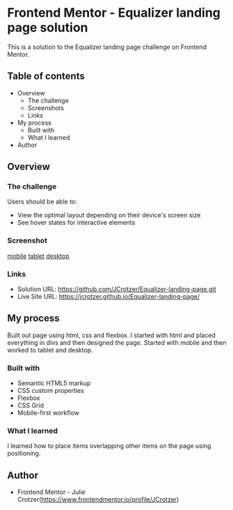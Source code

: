 # Frontend Mentor - Equalizer landing page solution

This is a solution to the Equalizer landing page challenge on Frontend Mentor. 

## Table of contents

- Overview
  - The challenge
  - Screenshots
  - Links
- My process
  - Built with
  - What I learned
- Author

## Overview

### The challenge

Users should be able to:

- View the optimal layout depending on their device's screen size
- See hover states for interactive elements

### Screenshot

[mobile](./screenshots/mobile.PNG)
[tablet](./screenshots/tablet.PNG)
[desktop](./screenshots/desktop.PNG)

### Links

- Solution URL: https://github.com/JCrotzer/Equalizer-landing-page.git 
- Live Site URL: https://jcrotzer.github.io/Equalizer-landing-page/ 

## My process
Built out page using html, css and flexbox. I started with html and placed everything in divs and then designed the page. Started with mobile and then worked to tablet and desktop. 

### Built with

- Semantic HTML5 markup
- CSS custom properties
- Flexbox
- CSS Grid
- Mobile-first workflow


### What I learned

I learned how to place items overlapping other items on the page using positioning.

## Author

- Frontend Mentor - Julie Crotzer(https://www.frontendmentor.io/profile/JCrotzer)